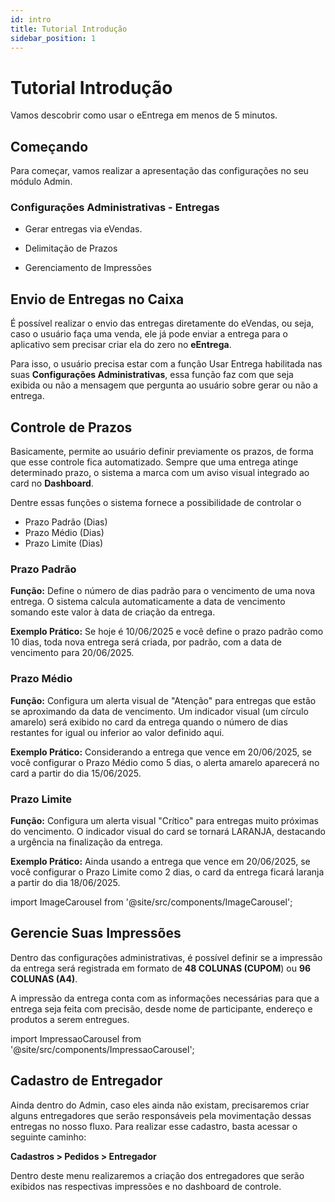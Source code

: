 ```yaml
---
id: intro
title: Tutorial Introdução
sidebar_position: 1
---
```


# Tutorial Introdução

Vamos descobrir como usar o eEntrega em menos de 5 minutos.

## Começando

Para começar, vamos realizar a apresentação das configurações no seu módulo Admin.

### Configurações Administrativas - Entregas

- Gerar entregas via eVendas.

- Delimitação de Prazos

- Gerenciamento de Impressões

## Envio de Entregas no Caixa

É possível realizar o envio das entregas diretamente do eVendas, ou seja, caso o usuário faça uma venda, ele já pode enviar a entrega para o aplicativo sem precisar criar ela do zero no **eEntrega**.

Para isso, o usuário precisa estar com a função Usar Entrega habilitada nas suas **Configurações Administrativas**, essa função faz com que seja exibida ou não a mensagem que pergunta ao usuário sobre gerar ou não a entrega.

## Controle de Prazos

Basicamente, permite ao usuário definir previamente os prazos, de forma que esse controle fica automatizado. Sempre que uma entrega atinge determinado prazo, o sistema a marca com um aviso visual integrado ao card no **Dashboard**.

Dentre essas funções o sistema fornece a possibilidade de controlar o

- Prazo Padrão (Dias)
- Prazo Médio (Dias)
- Prazo Limite (Dias)

### Prazo Padrão

**Função:** Define o número de dias padrão para o vencimento de uma nova entrega. O sistema calcula automaticamente a data de vencimento somando este valor à data de criação da entrega.

**Exemplo Prático:** Se hoje é 10/06/2025 e você define o prazo padrão como 10 dias, toda nova entrega será criada, por padrão, com a data de vencimento para 20/06/2025.

### Prazo Médio

**Função:** Configura um alerta visual de "Atenção" para entregas que estão se aproximando da data de vencimento. Um indicador visual (um círculo amarelo) será exibido no card da entrega quando o número de dias restantes for igual ou inferior ao valor definido aqui.

**Exemplo Prático:** Considerando a entrega que vence em 20/06/2025, se você configurar o Prazo Médio como 5 dias, o alerta amarelo aparecerá no card a partir do dia 15/06/2025.

### Prazo Limite

**Função:** Configura um alerta visual "Crítico" para entregas muito próximas do vencimento. O indicador visual do card se tornará LARANJA, destacando a urgência na finalização da entrega.

**Exemplo Prático:** Ainda usando a entrega que vence em 20/06/2025, se você configurar o Prazo Limite como 2 dias, o card da entrega ficará laranja a partir do dia 18/06/2025.

import ImageCarousel from '@site/src/components/ImageCarousel';

<ImageCarousel />

## Gerencie Suas Impressões

Dentro das configurações administrativas, é possível definir se a impressão da entrega será registrada em formato de **48 COLUNAS (CUPOM**) ou **96 COLUNAS (A4)**.

A impressão da entrega conta com as informações necessárias para que a entrega seja feita com precisão, desde nome de participante, endereço e produtos a serem entregues.

import ImpressaoCarousel from '@site/src/components/ImpressaoCarousel';

<ImpressaoCarousel />

## Cadastro de Entregador

Ainda dentro do Admin, caso eles ainda não existam, precisaremos criar alguns entregadores que serão responsáveis pela movimentação dessas entregas no nosso fluxo.
Para realizar esse cadastro, basta acessar o seguinte caminho:

**Cadastros > Pedidos > Entregador**

Dentro deste menu realizaremos a criação dos entregadores que serão exibidos nas respectivas impressões e no dashboard de controle.